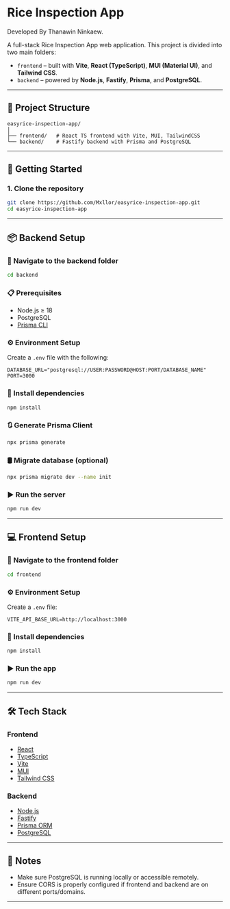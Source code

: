 # Rice Inspection App
Developed By Thanawin Ninkaew.

A full-stack Rice Inspection App web application. This project is divided into two main folders:

* `frontend` – built with **Vite**, **React (TypeScript)**, **MUI (Material UI)**, and **Tailwind CSS**.
* `backend` – powered by **Node.js**, **Fastify**, **Prisma**, and **PostgreSQL**.

---

## 📁 Project Structure

```
easyrice-inspection-app/
│
├── frontend/   # React TS frontend with Vite, MUI, TailwindCSS
└── backend/    # Fastify backend with Prisma and PostgreSQL
```

---

## 🚀 Getting Started

### 1. Clone the repository

```bash
git clone https://github.com/Mxllor/easyrice-inspection-app.git
cd easyrice-inspection-app
```

---

## 📦 Backend Setup

### 📁 Navigate to the backend folder

```bash
cd backend
```

### 📋 Prerequisites

* Node.js ≥ 18
* PostgreSQL
* [Prisma CLI](https://www.prisma.io/docs/getting-started)

### ⚙️ Environment Setup

Create a `.env` file with the following:

```env
DATABASE_URL="postgresql://USER:PASSWORD@HOST:PORT/DATABASE_NAME"
PORT=3000
```

### 🔧 Install dependencies

```bash
npm install
```

### 🔃 Generate Prisma Client

```bash
npx prisma generate
```

### 🛢️ Migrate database (optional)

```bash
npx prisma migrate dev --name init
```

### ▶️ Run the server

```bash
npm run dev
```

---

## 💻 Frontend Setup

### 📁 Navigate to the frontend folder

```bash
cd frontend
```

### ⚙️ Environment Setup

Create a `.env` file:

```env
VITE_API_BASE_URL=http://localhost:3000
```

### 🔧 Install dependencies

```bash
npm install
```

### ▶️ Run the app

```bash
npm run dev
```

---

## 🛠 Tech Stack

### Frontend

* [React](https://reactjs.org/)
* [TypeScript](https://www.typescriptlang.org/)
* [Vite](https://vitejs.dev/)
* [MUI](https://mui.com/)
* [Tailwind CSS](https://tailwindcss.com/)

### Backend

* [Node.js](https://nodejs.org/)
* [Fastify](https://www.fastify.io/)
* [Prisma ORM](https://www.prisma.io/)
* [PostgreSQL](https://www.postgresql.org/)

---

## 📌 Notes

* Make sure PostgreSQL is running locally or accessible remotely.
* Ensure CORS is properly configured if frontend and backend are on different ports/domains.

---
